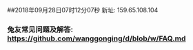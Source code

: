 ##2018年09月28日07时12分07秒 新址: 159.65.108.104
### 兔友常见问题及解答: https://github.com/wanggonging/d/blob/w/FAQ.md
